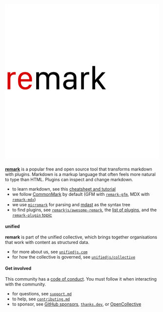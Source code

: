 # [![remark][githubusercontent-logo]][github-remark]

**[remark][github-remark]** is a popular free and open source tool that
transforms markdown with plugins.
Markdown is a markup language that often feels more natural to type than HTML.
Plugins can inspect and change markdown.

* to learn markdown, see this [cheatsheet and tutorial][commonmark-help]
* we follow [CommonMark][] by default
  (GFM with [`remark-gfm`][github-remark-gfm],
  MDX with [`remark-mdx`][github-remark-mdx])
* we use [`micromark`][github-micromark] for parsing and
  [mdast][github-mdast] as the syntax tree
* to find plugins, see [`remarkjs/awesome-remark`][github-remark-awesome],
  the [list of plugins][github-remark-plugins],
  and the [`remark-plugin` topic][github-topics-remark-plugin]

#### unified

**remark** is part of the unified collective,
which brings together organisations that work with content as structured data.

* for more about us,
  see [`unifiedjs.com`][unifiedjs]
* for how the collective is governed,
  see [`unifiedjs/collective`][github-unified-collective]

#### Get involved

This community has a [code of conduct][github-health-code-of-conduct].
You must follow it when interacting with the community.

* for questions,
  see [`support.md`][github-health-support]
* to help,
  see [`contributing.md`][github-health-contributing]
* to sponsor,
  see [GitHub sponsors][github-sponsors],
  [`thanks.dev`][thanks],
  or [OpenCollective][]

[commonmark-help]: https://commonmark.org/help/

[commonmark]: https://commonmark.org

[github-health-code-of-conduct]: https://github.com/remarkjs/.github/blob/main/code-of-conduct.md

[github-health-contributing]: https://github.com/remarkjs/.github/blob/main/contributing.md

[github-health-support]: https://github.com/remarkjs/.github/blob/main/support.md

[github-mdast]: https://github.com/syntax-tree/mdast

[github-micromark]: https://github.com/micromark/micromark

[github-remark-awesome]: https://github.com/remarkjs/awesome-remark

[github-remark-gfm]: https://github.com/remarkjs/remark-gfm

[github-remark-mdx]: https://github.com/mdx-js/mdx/tree/main/packages/remark-mdx

[github-remark-plugins]: https://github.com/remarkjs/remark/blob/main/doc/plugins.md#list-of-plugins

[github-remark]: https://github.com/remarkjs/remark

[github-topics-remark-plugin]: https://github.com/topics/remark-plugin

[github-unified-collective]: https://github.com/unifiedjs/collective

[opencollective]: https://opencollective.com/unified

[thanks]: https://thanks.dev

[github-sponsors]: https://github.com/sponsors/unifiedjs

[githubusercontent-logo]: https://raw.githubusercontent.com/remarkjs/remark/1f338e72/logo.svg?sanitize=true

[unifiedjs]: https://unifiedjs.com
